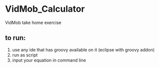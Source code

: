 # VidMob_Calculator
 VidMob take home exercise

## to run:
1. use any ide that has groovy available on it (eclipse with groovy addon)
2. run as script
3. input your equation in command line
